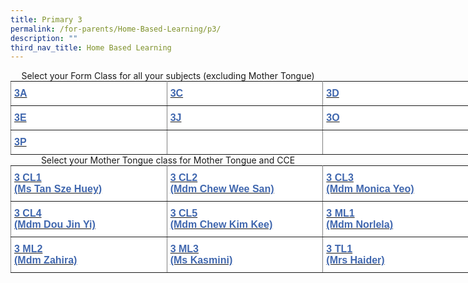 ```yaml
---
title: Primary 3
permalink: /for-parents/Home-Based-Learning/p3/
description: ""
third_nav_title: Home Based Learning
---
```

<center>Select your Form Class for all your subjects (excluding Mother Tongue)</center>

<style type="text/css">
.tg  {border-collapse:collapse;border-spacing:0;margin:0px auto;}
.tg td{border-color:black;border-style:solid;border-width:1px;font-family:Arial, sans-serif;font-size:14px;
  overflow:hidden;padding:10px 5px;word-break:normal;}
.tg th{border-color:black;border-style:solid;border-width:1px;font-family:Arial, sans-serif;font-size:14px;
  font-weight:normal;overflow:hidden;padding:10px 5px;word-break:normal;}
.tg .tg-xftf{background-color:#FFF;border-color:inherit;color:#4067AE;font-size:16px;font-weight:bold;text-align:left;
  vertical-align:top}
</style>
<table class="tg" style="undefined;table-layout: fixed; width: 750px">
<colgroup>
<col style="width: 250px">
<col style="width: 250px">
<col style="width: 250px">
</colgroup>
<tbody>
  <tr>
    <td class="tg-xftf"><a href="https://docs.google.com/spreadsheets/d/1Ogiq_mpmjmImtz1ZQI-qlDdaFw-UOQ3iuIwOrAD0E2I/edit#gid=0"><span style="text-decoration:none;color:#4067AE">3A</span></a></td>
    <td class="tg-xftf"><a href="https://docs.google.com/spreadsheets/d/172FyZ3nP1GKmzCmowRnO8lZkJCkkjlUFMgLF4r9I_jQ/edit#gid=0"><span style="text-decoration:none;color:#4067AE">3C</span></a></td>
    <td class="tg-xftf"><a href="https://docs.google.com/spreadsheets/d/1O63qmA7ZtGNwTbw-6SkJTsPaAECTmoRhbUmsuZ5rqQg/edit#gid=0"><span style="text-decoration:none;color:#4067AE">3D</span></a></td>
  </tr>
  <tr>
    <td class="tg-xftf"><a href="https://docs.google.com/spreadsheets/d/1V3UZ6gbcCXSuPvyrBN8g6QNx2s9JDLYrDSlVCjTnvmI/edit#gid=0"><span style="text-decoration:none;color:#4067AE">3E</span></a></td>
    <td class="tg-xftf"><a href="https://docs.google.com/spreadsheets/d/1YdP_K4t1-oLMGknzOd-VbCMVGVB_k4meVgHvUNEb8-Y/edit#gid=0"><span style="text-decoration:none;color:#4067AE">3J</span></a></td>
    <td class="tg-xftf"><a href="https://docs.google.com/spreadsheets/d/1XdNqdozu1NxiEnd2NUhoYW4GENO71lF01V4h1XcI1ME/edit#gid=0"><span style="text-decoration:none;color:#4067AE">3O</span></a></td>
  </tr>
  <tr>
    <td class="tg-xftf"><a href="https://docs.google.com/spreadsheets/d/1f7X3UdpaIo5hfN9Bdn-0g8twVou5gayEsGXGALSjWJM/edit#gid=0" target="_blank" rel="noopener noreferrer"><span style="text-decoration:none;color:#4067AE">3P</span></a></td>
    <td class="tg-xftf"></td>
    <td class="tg-xftf"></td>
  </tr>
</tbody>
</table>


<center>Select your Mother Tongue class for Mother Tongue and CCE</center>

<style type="text/css">
.tg  {border-collapse:collapse;border-spacing:0;margin:0px auto;}
.tg td{border-color:black;border-style:solid;border-width:1px;font-family:Arial, sans-serif;font-size:14px;
  overflow:hidden;padding:10px 5px;word-break:normal;}
.tg th{border-color:black;border-style:solid;border-width:1px;font-family:Arial, sans-serif;font-size:14px;
  font-weight:normal;overflow:hidden;padding:10px 5px;word-break:normal;}
.tg .tg-xftf{background-color:#FFF;border-color:inherit;color:#4067AE;font-size:16px;font-weight:bold;text-align:left;
  vertical-align:top}
</style>
<table class="tg" style="undefined;table-layout: fixed; width: 750px">
<colgroup>
<col style="width: 250px">
<col style="width: 250px">
<col style="width: 250px">
</colgroup>
<tbody>
  <tr>
    <td class="tg-xftf"><a href="https://docs.google.com/spreadsheets/d/1lDPAyvZDYZOewxUDfK8UFxnSkPwWfl3o04fU0ZX9lyE/edit#gid=0"><span style="text-decoration:none;color:#4067AE">3 CL1</span></a><br><a href="https://docs.google.com/spreadsheets/d/1lDPAyvZDYZOewxUDfK8UFxnSkPwWfl3o04fU0ZX9lyE/edit#gid=0"><span style="text-decoration:none;color:#4067AE">(Ms Tan Sze Huey)</span></a></td>
    <td class="tg-xftf"><a href="https://docs.google.com/spreadsheets/d/1YdPnRa-6F4LLWDcTLdMpqtzSQaGhuyAmlgwLqPqYDkk/edit#gid=0"><span style="text-decoration:none;color:#4067AE">3 CL2</span></a><br><a href="https://docs.google.com/spreadsheets/d/1YdPnRa-6F4LLWDcTLdMpqtzSQaGhuyAmlgwLqPqYDkk/edit#gid=0"><span style="text-decoration:none;color:#4067AE">(Mdm Chew Wee San)</span></a></td>
    <td class="tg-xftf"><a href="https://docs.google.com/spreadsheets/d/14UmeuEjdMol6j9hz0NstPpPMIe0vGl0KJabsyecjzjg/edit#gid=0"><span style="text-decoration:none;color:#4067AE">3 CL3</span></a><br><a href="https://docs.google.com/spreadsheets/d/14UmeuEjdMol6j9hz0NstPpPMIe0vGl0KJabsyecjzjg/edit#gid=0"><span style="text-decoration:none;color:#4067AE">(Mdm Monica Yeo)</span></a></td>
  </tr>
  <tr>
    <td class="tg-xftf"><a href="https://docs.google.com/spreadsheets/d/1UaaelNjnZ4W6P4I0XnxP_qisS-O1QH-ITrYn--XinYs/edit#gid=0"><span style="text-decoration:none;color:#4067AE">3 CL4</span></a><br><a href="https://docs.google.com/spreadsheets/d/1UaaelNjnZ4W6P4I0XnxP_qisS-O1QH-ITrYn--XinYs/edit#gid=0"><span style="text-decoration:none;color:#4067AE">(Mdm Dou Jin Yi)</span></a> </td>
    <td class="tg-xftf"><a href="https://docs.google.com/spreadsheets/d/1sv2JvateqLD-5VhbEhXuSXFP3eaH5XBWVcgrAwhz_oA/edit#gid=0"><span style="text-decoration:none;color:#4067AE">3 CL5</span></a><br><a href="https://docs.google.com/spreadsheets/d/1sv2JvateqLD-5VhbEhXuSXFP3eaH5XBWVcgrAwhz_oA/edit#gid=0"><span style="text-decoration:none;color:#4067AE">(Mdm Chew Kim Kee)</span></a></td>
    <td class="tg-xftf"><a href="https://docs.google.com/spreadsheets/d/13NHKRGUs0LyRZnn-ITmnxEvtjQ0AgWQLcrf-tw6ZoSs/edit#gid=0"><span style="text-decoration:none;color:#4067AE">3 ML1</span></a><br><a href="https://docs.google.com/spreadsheets/d/13NHKRGUs0LyRZnn-ITmnxEvtjQ0AgWQLcrf-tw6ZoSs/edit#gid=0"><span style="text-decoration:none;color:#4067AE">(Mdm Norlela)</span></a></td>
  </tr>
  <tr>
    <td class="tg-xftf"><a href="https://docs.google.com/spreadsheets/d/1pw1fVsLXoTMTyvmJzRR_uYffTnHhej8o16zk7BEJPn4/edit?pli=1#gid=0"><span style="text-decoration:none;color:#4067AE">3 ML2</span></a><br><a href="https://docs.google.com/spreadsheets/d/1pw1fVsLXoTMTyvmJzRR_uYffTnHhej8o16zk7BEJPn4/edit?pli=1#gid=0"><span style="text-decoration:none;color:#4067AE">(Mdm Zahira)</span></a></td>
    <td class="tg-xftf"><a href="https://docs.google.com/spreadsheets/d/1LIjx_4Uxr-94rQOBRfj5J6CrpPSqw2koc-_td0RL7Ck/edit#gid=0"><span style="text-decoration:none;color:#4067AE"> 3 ML3</span></a><br><a href="https://docs.google.com/spreadsheets/d/1LIjx_4Uxr-94rQOBRfj5J6CrpPSqw2koc-_td0RL7Ck/edit#gid=0"><span style="text-decoration:none;color:#4067AE">(Ms Kasmini)</span></a></td>
    <td class="tg-xftf"><a href="https://docs.google.com/spreadsheets/d/1XCJnrZ2-s846zaJEVsQWa_qD4UsVqi3KBjkumrPkoEo/edit#gid=0"><span style="text-decoration:none;color:#4067AE">3 TL1</span></a><br><a href="https://docs.google.com/spreadsheets/d/1XCJnrZ2-s846zaJEVsQWa_qD4UsVqi3KBjkumrPkoEo/edit#gid=0"><span style="text-decoration:none;color:#4067AE">(Mrs Haider)</span></a></td>
  </tr>
</tbody>
</table>